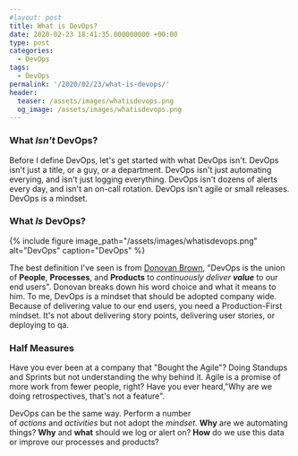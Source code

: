 ```yaml
---
#layout: post
title: What is DevOps?
date: 2020-02-23 18:41:35.000000000 +00:00
type: post
categories:
  - DevOps
tags:
  - DevOps
permalink: '/2020/02/23/what-is-devops/'
header:
  teaser: /assets/images/whatisdevops.png
  og_image: /assets/images/whatisdevops.png
---
```


### What *Isn't* DevOps?

Before I define DevOps, let's get started with what DevOps isn't. DevOps isn't just a title, or a guy, or a department. DevOps isn't just automating everying, and isn't just logging everything. DevOps isn't dozens of alerts every day, and isn't an on-call rotation. DevOps isn't agile or small releases. DevOps is a mindset.

### What *Is* DevOps?

{% include figure image_path="/assets/images/whatisdevops.png" alt="DevOps" caption="DevOps" %}

The best definition I've seen is from [Donovan Brown](http://donovanbrown.com/post/what-is-devops), "DevOps is the union of **People**, **Processes**, and **Products** to *continuously deliver **value*** to our end users". Donovan breaks down his word choice and what it means to him. To me, DevOps is a mindset that should be adopted company wide. Because of delivering value to our end users, you need a Production-First mindset. It's not about delivering story points, delivering user stories, or deploying to qa.

### Half Measures

Have you ever been at a company that "Bought the Agile"? Doing Standups and Sprints but not understanding the why behind it. Agile is a promise of more work from fewer people, right? Have you ever heard,"Why are we doing retrospectives, that's not a feature".

DevOps can be the same way. Perform a number of *actions* and *activities* but not adopt the *mindset*. **Why** are we automating things? **Why** and **what** should we log or alert on? **How** do we use this data or improve our processes and products?
